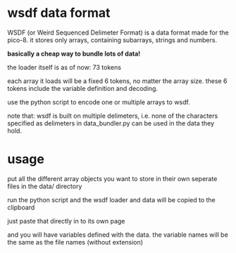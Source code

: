 # wsdf data format

WSDF (or Weird Sequenced Delimeter Format) is a data format made for the pico-8.
it stores only arrays, containing subarrays, strings and numbers.

**basically a cheap way to bundle lots of data!**

the loader itself is as of now: 73 tokens

each array it loads will be a fixed 6 tokens, no matter the array size. these 6 tokens include the variable definition and decoding.

use the python script to encode one or multiple arrays to wsdf.

note that: wsdf is built on multiple delimeters, i.e. none of the characters specified as delimeters in data_bundler.py can be used in the data they hold.

# usage

put all the different array objects you want to store in their own seperate files in the data/ directory

run the python script and the wsdf loader and data will be copied to the clipboard

just paste that directly in to its own page

and you will have variables defined with the data. the variable names will be the same as the file names (without extension)
